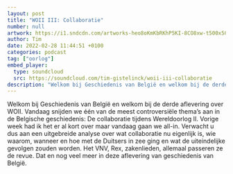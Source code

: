 ```yaml
---
layout: post
title: "WOII III: Collaboratie"
number: null
artwork: https://i1.sndcdn.com/artworks-heo8oKmKbRKhP5KI-8CO8xw-t500x500.jpg
author: Tim
date: 2022-02-28 11:44:51 +0100
categories: podcast
tag: ["oorlog"]
embed_player:
  type: soundcloud
  src: https://soundcloud.com/tim-gistelinck/woii-iii-collaboratie
description: "Welkom bij Geschiedenis van België en welkom bij de derde aflevering over WOII."
---
```

Welkom bij Geschiedenis van België en welkom bij de derde aflevering over WOII. Vandaag snijden we één van de meest controversiële thema’s aan in de Belgische geschiedenis: De collaboratie tijdens Wereldoorlog II. Vorige week had ik het er al kort over maar vandaag gaan we all-in. Verwacht u dus aan een uitgebreide analyse over wat collaboratie nu eigenlijk is, wie waarom, wanneer en hoe met de Duitsers in zee ging en wat de uiteindelijke gevolgen zouden worden. Het VNV, Rex, zakenlieden, allemaal passeren ze de revue. Dat en nog veel meer in deze aflevering van geschiedenis van België.